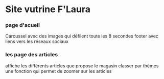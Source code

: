 # Site vutrine F'Laura
### page d'acueil ###

Caroussel avec des images qui défilent toute les 8 secondes
footer avec liens vers les réseaux sociaux

### les page des articles ###

affiche les différents articles que propose le magasin
classer par thèmes
une fonction qui permet de zoomer sur les articles
